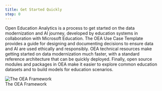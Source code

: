 ```yaml
---
title: Get Started Quickly
step: 0
---
```

Open Education Analytics is a process to get started on the data modernization and AI journey, developed by education systems in collaboration with Microsoft Education. The OEA Use Case Template provides a guide for designing and documenting decisions to ensure data and AI are used ethically and responsibly. OEA technical resources make getting started on data modernization much faster, with a standard reference architecture that can be quickly deployed. Finally, open source modules and packages in OEA make it easier to explore common education datasets and to build models for education scenarios.
<div class="container-wrapper text-center">
   <img src="{{ site.baseurl }}/assets/imgs/OEA_framework_top_level.png" class="img-fluid w-100" alt="The OEA Framework" />
   <figcaption class="mt-2">The OEA Framework </figcaption>
</div>
